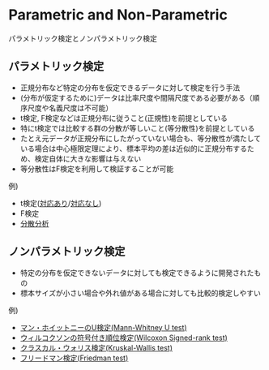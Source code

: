 # Parametric and Non-Parametric
パラメトリック検定とノンパラメトリック検定

## パラメトリック検定
- 正規分布など特定の分布を仮定できるデータに対して検定を行う手法
- (分布が仮定するために)データは比率尺度や間隔尺度である必要がある（順序尺度や名義尺度は不可能）
- t検定, F検定などは正規分布に従うこと(正規性)を前提としている
- 特にt検定では比較する群の分散が等しいこと(等分散性)を前提としている
- たとえ元データが正規分布にしたがっていない場合も、等分散性が満たしている場合は中心極限定理により、標本平均の差は近似的に正規分布するため、検定自体に大きな影響は与えない
- 等分散性はF検定を利用して検証することが可能

例)
- t検定([対応あり](https://github.com/Wotipati/statisticalHypothesisTests/tree/master/Paired-t-test)/[対応なし](https://github.com/Wotipati/statisticalHypothesisTests/tree/master/Unpaired-t-test))
- F検定
- [分散分析](https://github.com/Wotipati/statisticalHypothesisTests/tree/master/ANOVA)



## ノンパラメトリック検定
- 特定の分布を仮定できないデータに対しても検定できるように開発されたもの
- 標本サイズが小さい場合や外れ値がある場合に対しても比較的検定しやすい

例)
- [マン・ホイットニーのU検定(Mann-Whitney U test)](https://github.com/Wotipati/statisticalHypothesisTests/tree/master/Mann-Whitney-U-test)
- [ウィルコクソンの符号付き順位検定(Wilcoxon Signed-rank test)](https://github.com/Wotipati/statisticalHypothesisTests/tree/master/Wilcoxon-Signed-rank-test)
- [クラスカル・ウォリス検定(Kruskal-Wallis test)](https://github.com/Wotipati/statisticalHypothesisTests/tree/master/Kruskal-Wallis-test)
- [フリードマン検定(Friedman test)](https://github.com/Wotipati/statisticalHypothesisTests/tree/master/Friedman-test)
